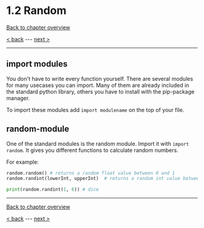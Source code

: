# 1.2 Random

[Back to chapter overview](../README.md)

[< back](./1-how-to-find-errors-in-my-code.md) ---
[next >](./3-local-global.md)

---

## import modules

You don't have to write every function yourself. There are several modules for many usecases you can import.
Many of them are already included in the standard python library, others you have to install with the pip-package manager.

To import these modules add `import modulename` on the top of your file.

## random-module

One of the standard modules is the random module. Import it with `import random`. It gives you different functions to calculate random numbers.

For example:

```python
random.random() # returns a random float value between 0 and 1
random.randint(lowerInt, upperInt)  # returns a random int value between lowerInt and upperInt (inclusive)

print(random.randint(1, 6)) # dice

```

---

[Back to chapter overview](../README.md)

[< back](./1-how-to-find-errors-in-my-code.md) ---
[next >](./3-local-global.md)
